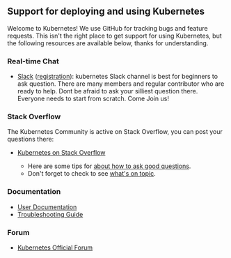 ## Support for deploying and using Kubernetes

Welcome to Kubernetes! We use GitHub for tracking bugs and feature requests.
This isn't the right place to get support for using Kubernetes, but the following
resources are available below, thanks for understanding.

### Real-time Chat

* [Slack](https://kubernetes.slack.com) ([registration](https://slack.k8s.io)):
kubernetes Slack channel is best for beginners to ask question. There are many members and regular contributor who are ready to help. Dont be afraid to ask your silliest question there. Everyone needs to start from scratch. Come Join us!


### Stack Overflow

The Kubernetes Community is active on Stack Overflow, you can post your questions there:

* [Kubernetes on Stack Overflow]()

  * Here are some tips for [about how to ask good questions](https://stackoverflow.com/help/how-to-ask).
  * Don't forget to check to see [what's on topic](https://stackoverflow.com/help/on-topic).

### Documentation

* [User Documentation](https://kubernetes.io/docs/)
* [Troubleshooting Guide](https://kubernetes.io/docs/tasks/debug/)


### Forum

* [Kubernetes Official Forum](https://discuss.kubernetes.io)
